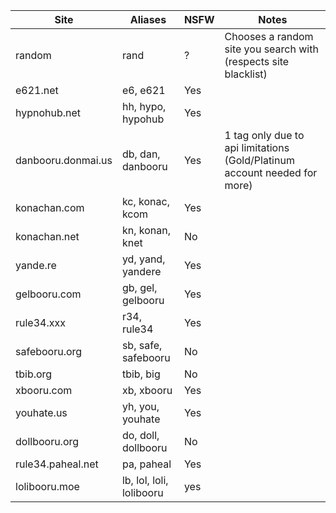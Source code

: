 Site | Aliases | NSFW | Notes
---|---|---|---
random | rand | ? | Chooses a random site you search with (respects site blacklist)
e621.net | e6, e621 | Yes
hypnohub.net | hh, hypo, hypohub | Yes  
danbooru.donmai.us | db, dan, danbooru  | Yes | 1 tag only due to api limitations (Gold/Platinum account needed for more)
konachan.com | kc, konac, kcom | Yes  
konachan.net | kn, konan, knet | No  
yande.re | yd, yand, yandere | Yes  
gelbooru.com | gb, gel, gelbooru | Yes  
rule34.xxx | r34, rule34 | Yes
safebooru.org | sb, safe, safebooru | No  
tbib.org | tbib, big | No  
xbooru.com | xb, xbooru | Yes  
youhate.us | yh, you, youhate | Yes  
dollbooru.org | do, doll, dollbooru | No
rule34.paheal.net | pa, paheal | Yes  
lolibooru.moe | lb, lol, loli, lolibooru | yes
